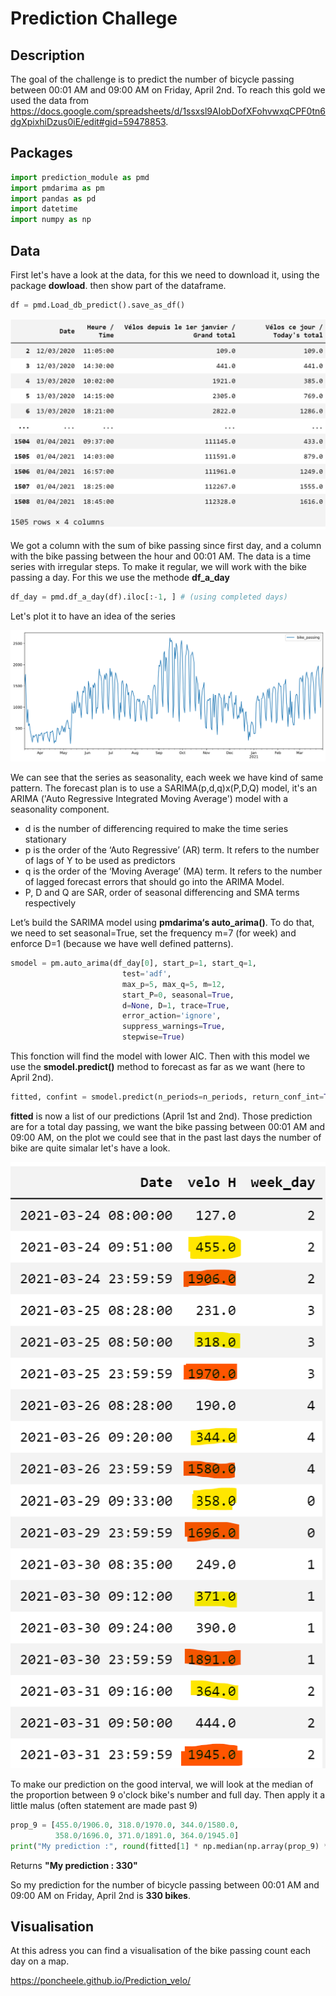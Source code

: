 # Prediction Challege

## Description 
The goal of the challenge is to predict the number of bicycle passing between 00:01 AM and 09:00 AM on Friday, April 2nd. To reach this gold we used the data from https://docs.google.com/spreadsheets/d/1ssxsl9AIobDofXFohvwxqCPF0tn6dgXpixhiDzus0iE/edit#gid=59478853. 

## Packages 

```python
import prediction_module as pmd
import pmdarima as pm
import pandas as pd
import datetime
import numpy as np
```

## Data
First let's have a look at the data, for this we need to download it, using the package **dowload**. then show part of the dataframe.

```python
df = pmd.Load_db_predict().save_as_df()
```


![](data.png)

We got a column with the sum of bike passing since first day, and a column with the bike passing between the hour and 00:01 AM. 
The data is a time series with irregular steps. To make it regular, we will work with the bike passing a day. For this we use the methode **df_a_day**

```python
df_day = pmd.df_a_day(df).iloc[:-1, ] # (using completed days)
```
Let's plot it to have an idea of the series

![](plot.svg)


We can see that the series as seasonality, each week we have kind of same pattern.
The forecast plan is to use a SARIMA(p,d,q)x(P,D,Q) model, it's an ARIMA ('Auto Regressive Integrated Moving Average') model with a seasonality component. 

- d is the number of differencing required to make the time series stationary
- p is the order of the ‘Auto Regressive’ (AR) term. It refers to the number of lags of Y to be used as predictors
- q is the order of the ‘Moving Average’ (MA) term. It refers to the number of lagged forecast errors that should go into the ARIMA Model.
- P, D and Q are SAR, order of seasonal differencing and SMA terms respectively


Let’s build the SARIMA model using **pmdarima‘s auto_arima()**. To do that, we need to set seasonal=True, set the frequency m=7 (for week) and enforce D=1 (because we have well defined patterns).

```python
smodel = pm.auto_arima(df_day[0], start_p=1, start_q=1,
                         test='adf',
                         max_p=5, max_q=5, m=12,
                         start_P=0, seasonal=True,
                         d=None, D=1, trace=True,
                         error_action='ignore',  
                         suppress_warnings=True, 
                         stepwise=True)
```

This fonction will find the model with lower AIC. Then with this model we use the **smodel.predict()** method to forecast as far as we want (here to April 2nd).

```python
fitted, confint = smodel.predict(n_periods=n_periods, return_conf_int=True)

```
**fitted** is now a list of our predictions (April 1st and 2nd). Those prediction are for a total day passing, we want the bike passing between 00:01 AM and 09:00 AM, on the plot we could see that in the past last days the number of bike are quite simalar let's have a look. 

![](9.png)

To make our prediction on the good interval, we will look at the median of the proportion between 9 o'clock bike's number and full day. Then apply it a little malus (often statement are made past 9) 

```python
prop_9 = [455.0/1906.0,	318.0/1970.0, 344.0/1580.0,
          358.0/1696.0, 371.0/1891.0, 364.0/1945.0]
print("My prediction :", round(fitted[1] * np.median(np.array(prop_9) * 0.95)))
```
Returns  **"My prediction : 330"**

So my prediction for the number of bicycle passing between 00:01 AM and 09:00 AM on Friday, April 2nd is **330 bikes**.

## Visualisation
At this adress you can find a visualisation of the bike passing count each day on a map.

https://poncheele.github.io/Prediction_velo/
